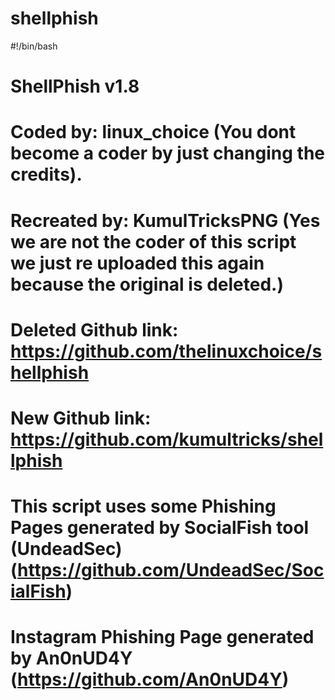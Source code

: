 # shellphish

#!/bin/bash
# ShellPhish v1.8
# Coded by: linux_choice (You dont become a coder by just changing the credits).
# Recreated by: KumulTricksPNG (Yes we are not the coder of this script we just re uploaded this again because the original is deleted.)
# Deleted Github link: https://github.com/thelinuxchoice/shellphish
# New Github link: https://github.com/kumultricks/shellphish
# This script uses some Phishing Pages generated by SocialFish tool (UndeadSec) (https://github.com/UndeadSec/SocialFish)
# Instagram Phishing Page generated by An0nUD4Y (https://github.com/An0nUD4Y) 
